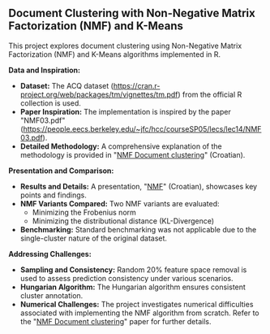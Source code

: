 ## Document Clustering with Non-Negative Matrix Factorization (NMF) and K-Means

This project explores document clustering using Non-Negative Matrix Factorization (NMF) and K-Means algorithms implemented in R.

**Data and Inspiration:**

* **Dataset:** The ACQ dataset (https://cran.r-project.org/web/packages/tm/vignettes/tm.pdf) from the official R collection is used.
* **Paper Inspiration:** The implementation is inspired by the paper "NMF03.pdf" (https://people.eecs.berkeley.edu/~jfc/hcc/courseSP05/lecs/lec14/NMF03.pdf).
* **Detailed Methodology:** A comprehensive explanation of the methodology is provided in "[NMF Document clustering](Doc_clustering.pdf)" (Croatian).

**Presentation and Comparison:**

* **Results and Details:** A presentation, "[NMF](nmf.pptx)" (Croatian), showcases key points and findings.
* **NMF Variants Compared:** Two NMF variants are evaluated:
    * Minimizing the Frobenius norm
    * Minimizing the distributional distance (KL-Divergence)
* **Benchmarking:** Standard benchmarking was not applicable due to the single-cluster nature of the original dataset.

**Addressing Challenges:**

* **Sampling and Consistency:** Random 20% feature space removal is used to assess prediction consistency under various scenarios.
* **Hungarian Algorithm:** The Hungarian algorithm ensures consistent cluster annotation.
* **Numerical Challenges:** The project investigates numerical difficulties associated with implementing the NMF algorithm from scratch. Refer to the "[NMF Document clustering](Doc_clustering.pdf)" paper for further details.

